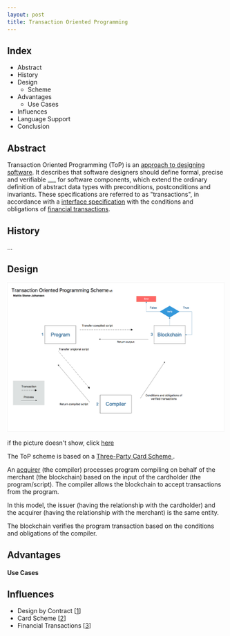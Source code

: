 ```yaml
---
layout: post
title: Transaction Oriented Programming
---
```


## Index

- Abstract
- History
- Design
  - Scheme
- Advantages
  - Use Cases
- Influences
- Language Support
- Conclusion

## Abstract

Transaction Oriented Programming (ToP) is an [approach to designing software](https://en.wikipedia.org/wiki/Programming_paradigm). It describes that software designers should define formal, precise and verifiable ___ for software components, which extend the ordinary definition of abstract data types with preconditions, postconditions and invariants. These specifications are referred to as "transactions", in accordance with a [interface specification](https://en.wikipedia.org/wiki/Application_Interface_Specification#Programming_model) with the conditions and obligations of [financial transactions](https://en.wikipedia.org/wiki/Financial_transaction).

## History

...

## Design

![ToP Scheme](assets/ToP-scheme.png)

if the picture doesn't show, click [here](https://github.com/mattisstenejohansen/mattisstenejohansen.github.io/master/_posts/assets/ToP-scheme.png)

The ToP scheme is based on a [Three-Party Card Scheme ](https://en.wikipedia.org/wiki/Card_scheme). 

An [acquirer](https://en.wikipedia.org/wiki/Acquiring_bank) (the compiler) processes program compiling on behalf of the merchant (the blockchain) based on the input of the cardholder (the program/script). The compiler allows the blockchain to accept transactions from the program. 

In this model, the issuer (having the relationship with the cardholder) and the acquirer (having the relationship with the merchant) is the same entity.

The blockchain verifies the program transaction based on the conditions and obligations of the compiler.

## Advantages

#### Use Cases

## Influences

- Design by Contract [[1](https://en.wikipedia.org/wiki/Design_by_contract)]
- Card Scheme [[2](https://en.wikipedia.org/wiki/Card_scheme)]
- Financial Transactions [[3](https://en.wikipedia.org/wiki/Financial_Transaction)]



